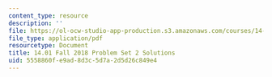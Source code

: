 ```yaml
---
content_type: resource
description: ''
file: https://ol-ocw-studio-app-production.s3.amazonaws.com/courses/14-01-principles-of-microeconomics-fall-2018/5558860fe9ad8d3c5d7a2d5d26c849e4_MIT14_01F18_pset2sol.pdf
file_type: application/pdf
resourcetype: Document
title: 14.01 Fall 2018 Problem Set 2 Solutions
uid: 5558860f-e9ad-8d3c-5d7a-2d5d26c849e4
---
```

